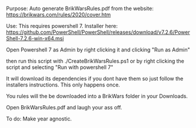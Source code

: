 Purpose:
Auto generate BrikWarsRules.pdf from the website: https://brikwars.com/rules/2020/cover.htm

Use:
This requires powershell 7. Installer here:
https://github.com/PowerShell/PowerShell/releases/download/v7.2.6/PowerShell-7.2.6-win-x64.msi

Open Powershell 7 as Admin by right clicking it and clicking "Run as Admin"

then run this script with ./CreateBrikWarsRules.ps1 or by right clicking the script and selecting "Run with powershell 7"

It will download its dependencies if you dont have them so just follow the installers instructions. This only happens once.

You rules will the be downloaded into a BrikWars folder in your Downloads.

Open BrikWarsRules.pdf and laugh your ass off.
 


To do: 
Make year agnostic.